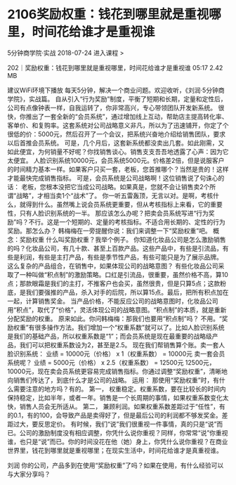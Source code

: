 # 2106奖励权重：钱花到哪里就是重视哪里，时间花给谁才是重视谁


5分钟商学院·实战
2018-07-24
进入课程 >

202｜奖励权重：钱花到哪里就是重视哪里，时间花给谁才是重视谁
05:17 2.42 MB

建议WiFi环境下播放
每天5分钟，解决一个商业问题。欢迎收听，《刘润·5分钟商学院》，实战篇。
自从引入“行为奖励”制度，平衡了短期和长期，定量和定性后，公司有点像钟表一样，自我运转了，你非常高兴，专心带领团队开发新系统。
很快，你推出了一套全新的“会员系统”，通过增加线上互动，帮助店主提高转化率、客单价、和复购率。这套系统对公司战略意义非凡，所以为了迅速铺开，你定了个很低的价：5000元，然后召开了一个会议，把系统兴奋地介绍给销售团队，要求以后首推会员系统。
可是，几个月后，这套新系统都没卖出几套。如此刚需，又如此便宜，为何销量不好呢？你找销售谈心。销售支支吾吾地透露了心声：因为它太便宜。
人脸识别系统10000元，会员系统5000元。价格差2倍，但是说服客户的时间精力基本一样。如果客户只买一套，老板，您首推哪个？当然是贵的！这样才能最快完成销售指标。
可是，会员系统是公司战略啊！这位销售说了句诛心的话：
老板，您根本没把它当成公司战略。如果真是，您就不会让销售卖2个所谓“战略”，才相当卖1个“战术”了。
你一听五雷轰顶，无言以对。是啊，考核什么，就得到什么。虽然嘴上说会员系统更重要，但从考核指标上来看，它的重要性，只有人脸识别系统的一半。
那应该怎么办呢？把卖会员系统写进“行为奖励”吗？不行。这是一个短期的、定量的考核指标。不适合用长期的、定性的行为奖励。那怎么办？
韩梅梅在一旁提醒你说：我们来调整一下“奖励权重”吧。
概念：奖励权重
什么叫奖励权重？我举个例子。
你知道化妆品公司是怎么激励销售的吗？化妆品公司，有几十款、甚至上百款产品。这些产品中，有些是引流品，有些是利润，有些是主打产品，有些是季节性产品，有些可能只是为了展示品牌。
这么复杂的产品组合，在销售中，如果体现公司的战略意图？
有些化妆品公司采取了一种叫做“积点制”的激励策略。口红是引流品，很重要，虽然价格不高，算10点；那款眼霜是我们的主打，不推客户也会买，虽然很贵，但是只算5点；这款粉底，是我们要强推的产品，杀入对手的后院，所以算15点。最后，把所有积点加在一起，计算销售奖金。
当产品价格，不能反应公司的战略意图时，化妆品公司用“积点”，取代了“价格”，灵活体现公司的战略意图。“积点制”的本质，就是重新分配奖励的权重。
原来如此。你问韩梅梅：那我们也要用“积点制”吗？
不用。“奖励权重”有很多操作方法。我们增加一个“权重系数”就可以了。比如人脸识别系统是我们的基础产品，所以权重系数是“1”；而会员系统是现在最重要的战略级产品，我们可以把权重系数设为2，甚至是2.5。
现在我们帮销售算个账。卖一套人脸识别系统：
业绩 = 10000元（价格） x 1（权重系数） = 10000元
卖一套会员系统呢？
业绩 = 5000元（价格） x 2.5（权重系数） = 12500元
12500元，10000元，现在卖会员系统更容易完成销售指标。你通过调整“奖励权重”，清晰地向销售们传达了，到底什么才是公司的战略。
运用：
那使用“奖励权重”时，有什么需要注意的地方吗？有的。
第一， 权重稳定。权重系数，要在比较长的时间内保持稳定，比如半年，或者一年。销售是一个长周期的事情，如果权重系数变化太快，销售人员会无所适从。
第二， 兼顾利润。如果权重系数差距过于“任性”，有的0.1，有的100，会导致产品是卖得好了，但是最后公司的利润都不够发奖金。差距过大，要反思定价。
有时候，我们“说”我们很重视一件事情，真的只是“说”而已。公司的激励制度没有相应调整，你凭什么说你重视？同样，你常常“说”你重视谁，也只是“说”而已。你的时间没花在他（她）身上，你凭什么说你重视？在商业世界里，钱花到哪里就是重视哪里；在现实生活中，时间花给谁才是真重视谁。


刘润
你的公司，产品多到在使用“奖励权重”了吗？如果在使用，有什么经验可以与大家分享吗？